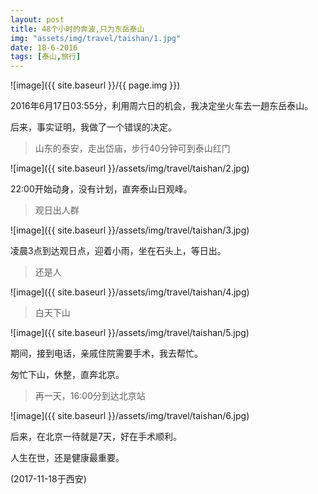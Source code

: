 ```yaml
---
layout: post
title: 48个小时的奔波,只为东岳泰山
img: "assets/img/travel/taishan/1.jpg"
date: 18-6-2016
tags: [泰山,旅行]
---
```


![image]({{ site.baseurl }}/{{ page.img }})

2016年6月17日03:55分，利用周六日的机会，我决定坐火车去一趟东岳泰山。

后来，事实证明，我做了一个错误的决定。

> 山东的泰安，走出岱庙，步行40分钟可到泰山红门

![image]({{ site.baseurl }}/assets/img/travel/taishan/2.jpg)

22:00开始动身，没有计划，直奔泰山日观峰。

> 观日出人群

![image]({{ site.baseurl }}/assets/img/travel/taishan/3.jpg)

凌晨3点到达观日点，迎着小雨，坐在石头上，等日出。

> 还是人

![image]({{ site.baseurl }}/assets/img/travel/taishan/4.jpg)

> 白天下山

![image]({{ site.baseurl }}/assets/img/travel/taishan/5.jpg)

期间，接到电话，亲戚住院需要手术，我去帮忙。

匆忙下山，休整，直奔北京。

> 再一天，16:00分到达北京站

![image]({{ site.baseurl }}/assets/img/travel/taishan/6.jpg)

后来，在北京一待就是7天，好在手术顺利。

人生在世，还是健康最重要。

(2017-11-18于西安)






